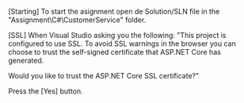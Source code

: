 [Starting]
To start the asignment open de Solution/SLN file in the 
"Assignment\C#\CustomerService\" folder.

[SSL]
When Visual Studio asking you the following:
"This project is configured to use SSL. To avoid SSL warnings in the browser you
can choose to trust the self-signed certificate that ASP.NET Core has generated.

Would you like to trust the ASP.NET Core SSL certificate?"

Press the [Yes] button.